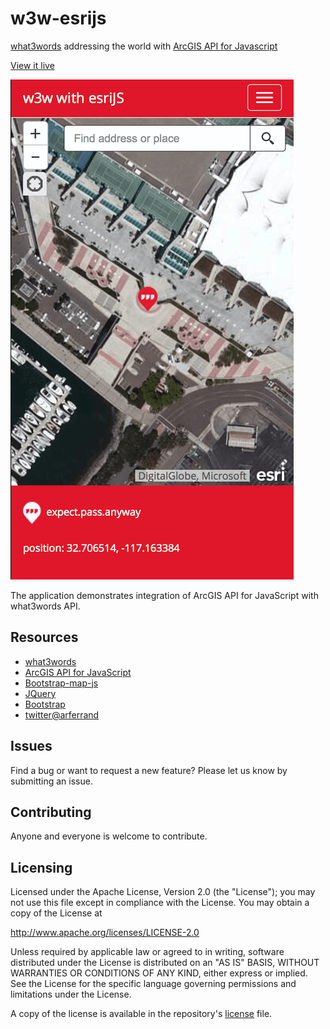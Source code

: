 # w3w-esrijs
[what3words](//what3words.com) addressing the world with [ArcGIS API for Javascript](//js.arcgis.com)

[View it live](http://tsamaya.github.io/w3w-esrijs/)

![App Screenshot](https://raw.githubusercontent.com/tsamaya/w3w-esrijs/master/img/w3w-esrijs.png)

The application demonstrates integration of ArcGIS API for JavaScript with what3words API.

## Resources
* [what3words](//what3words.com)
* [ArcGIS API for JavaScript](//js.arcgis.com)
* [Bootstrap-map-js](http://esri.github.io/bootstrap-map-js/demo/index.html)
* [JQuery](//jquery.com)
* [Bootstrap](//getbootstrap.com)
* [twitter@arferrand](//twitter.com/arferrand)

## Issues
Find a bug or want to request a new feature? Please let us know by submitting an issue.

## Contributing
Anyone and everyone is welcome to contribute.

## Licensing
Licensed under the Apache License, Version 2.0 (the "License"); you may not use this file except in compliance with the License. You may obtain a copy of the License at

http://www.apache.org/licenses/LICENSE-2.0

Unless required by applicable law or agreed to in writing, software distributed under the License is distributed on an "AS IS" BASIS, WITHOUT WARRANTIES OR CONDITIONS OF ANY KIND, either express or implied. See the License for the specific language governing permissions and limitations under the License.

A copy of the license is available in the repository's [license](LICENSE) file.
